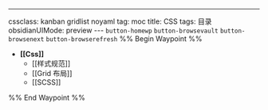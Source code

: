 ---
cssclass: kanban gridlist noyaml
tag: moc
title: CSS
tags: 目录
obsidianUIMode: preview
--- `button-homewp`  `button-browsevault`  `button-browsenext` `button-browserefresh` 
%% Begin Waypoint %%
- **[[Css]]**
	- [[样式规范]]
	- [[Grid 布局]]
	- [[SCSS]]

%% End Waypoint %%